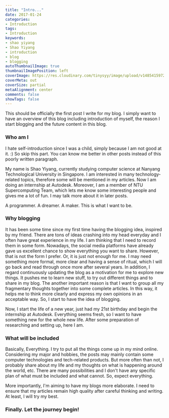```yaml
---
title: "Intro..."
date: 2017-01-24
categories:
- Introduction
tags:
- Introduction
keywords:
- shao yiyang
- Shao Yiyang
- introduction
- blog
- blogging
autoThumbnailImage: true
thumbnailImagePosition: left
coverImage: https://res.cloudinary.com/tinysyy/image/upload/v1485415972/WHA_Akshat_vvirzw.jpg
coverMeta: out
coverSize: partial
metaAlignment: center
comments: false
showTags: false
---
```

This should be officially the first post I write for my blog. I simply want to have an overview of this blog including introduction of myself, the reason I start blogging and the future content in this blog. 
<!--more-->

### Who am I

I hate self-introduction since I was a child, simply because I am not good at it. :) So skip this part. You can know me better in other posts instead of this poorly written paragraph. 

My name is Shao Yiyang, currently studying computer science at Nanyang Technological University in Singapore. I am interested in many technology-related topics, therefore some will be mentioned in my articles. Now I am doing an internship at Autodesk. Moreover, I am a member of NTU Supercomputing Team, which lets me know some interesting people and gives me a lot of fun. I may talk more about it in later posts.

A programmer. A dreamer. A maker. This is what I want to be.

### Why blogging

It has been some time since my first time having the blogging idea, inspired by my friend. There are tons of ideas crashing into my head everyday and I often have great experience in my life. I am thinking that I need to record them in some form. Nowadays, the social media platforms have already gave us excellent chance to show everything you want to share. However, that is not the form I prefer. Or, it is just not enough for me. I may need something more formal, more clear and having a sense of ritual, which I will go back and read through once more after several years. In addition, I regard continuously updating the blog as a motivation for me to explore new things. It pushes me to learn new stuff, to try out different things and to share in my blog. The another important reason is that I want to group all my fragmentary thoughts together into some complete articles. In this way, it helps me to think more clearly and express my own opinions in an acceptable way. So, I start to have the idea of blogging.

Now, I start the life of a new year, just had my 21st birthday and begin the internship at Autodesk. Everything seems fresh, so I want to have something new for the whole new life. After some preparation of researching and setting up, here I am.

### What will be included

Basically, Everything. I try to put all the things come up in my mind online. Considering my major and hobbies, the posts may mainly contain some computer technologies and tech-related products. But more often than not, I probably share about my life and my thoughts on what is happening  around the world, etc. There are many possibilities and I don't have any specific plan of what must be included and what cannot. So, expect everything.

More importantly, I'm aiming to have my blogs more elaborate. I need to ensure that my articles remain high quality after careful thinking and writing. At least, I will try my best.

### Finally. Let the journey begin!

